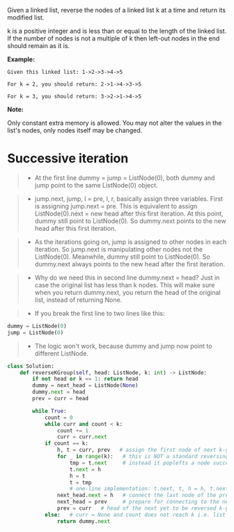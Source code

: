 Given a linked list, reverse the nodes of a linked list k at a time and return its modified list.

k is a positive integer and is less than or equal to the length of the linked list. If the number of nodes is not a multiple of k then left-out nodes in the end should remain as it is.

**Example:**
```
Given this linked list: 1->2->3->4->5

For k = 2, you should return: 2->1->4->3->5

For k = 3, you should return: 3->2->1->4->5
```
**Note:**

Only constant extra memory is allowed.
You may not alter the values in the list's nodes, only nodes itself may be changed.

# Successive iteration

>* At the first line dummy = jump = ListNode(0), both dummy and jump point to the same ListNode(0) object.

>* jump.next, jump, l = pre, l, r, basically assign three variables. First is assigning jump.next = pre. This is equivalent to assign ListNode(0).next = new head after this first iteration. At this point, dummy still point to ListNode(0). So dummy.next points to the new head after this first iteration.

>* As the iterations going on, jump is assigned to other nodes in each iteration. So jump.next is manipulating other nodes not the ListNode(0). Meanwhile, dummy still point to ListNode(0). So dummy.next always points to the new head after the first iteration.

>* Why do we need this in second line dummy.next = head?
Just in case the original list has less than k nodes. This will make sure when you return dummy.next, you return the head of the original list, instead of returning None.

>* If you break the first line to two lines like this:
```python
dummy = ListNode(0)
jump = ListNode(0)
```
>* The logic won't work, because dummy and jump now point to different ListNode.

```python
class Solution:
    def reverseKGroup(self, head: ListNode, k: int) -> ListNode:
        if not head or k == 1: return head
        dummy = next_head = ListNode(None)
        dummy.next = head
        prev = curr = head

        while True:
            count = 0
            while curr and count < k:
                count += 1
                curr = curr.next
            if count == k:
                h, t = curr, prev   # assign the first node of next k-group and the first node of current k-group to h(ead), t(ail)
                for _ in range(k):   # this is NOT a standard reversing by swapping arrows between adjacent nodes
                    tmp = t.next     # instead it poplefts a node successively (ref. Campanula's comment)
                    t.next = h
                    h = t
                    t = tmp
                    # one-line implementation: t.next, t, h = h, t.next, t
                next_head.next = h   # connect the last node of the previous reversed k-group to the head of the current reversed k-group
                next_head = prev     # prepare for connecting to the next to-be-reversed k-group
                prev = curr   # head of the next yet to be reversed k-group
            else:   # curr = None and count does not reach k i.e. list is exhausted
                return dummy.next
```